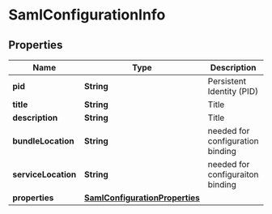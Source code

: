 

# SamlConfigurationInfo


## Properties

Name | Type | Description | Notes
------------ | ------------- | ------------- | -------------
**pid** | **String** | Persistent Identity (PID) |  [optional]
**title** | **String** | Title |  [optional]
**description** | **String** | Title |  [optional]
**bundleLocation** | **String** | needed for configuration binding |  [optional]
**serviceLocation** | **String** | needed for configuraiton binding |  [optional]
**properties** | [**SamlConfigurationProperties**](SamlConfigurationProperties.md) |  |  [optional]



